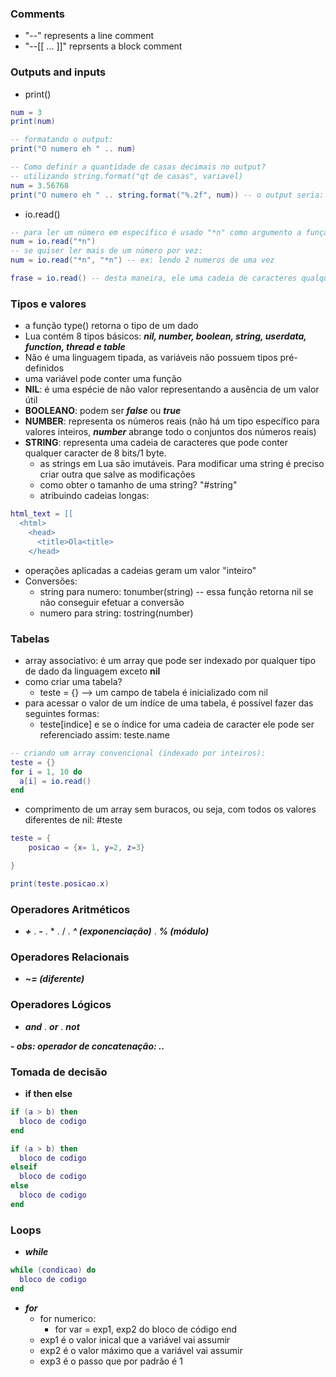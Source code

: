                                                                                                                                         
### Comments
- "--" represents a line comment
- "--[[ ... ]]" reprsents a block comment

### Outputs and inputs
- print()
```lua
num = 3
print(num)

-- formatando o output:
print("O numero eh " .. num)

-- Como definir a quantidade de casas decimais no output?
-- utilizando string.format("qt de casas", variavel)
num = 3.56768
print("O numero eh " .. string.format("%.2f", num)) -- o output seria: "O numero eh 3.56"
```
- io.read()
```lua
-- para ler um número em específico é usado "*n" como argumento a função io.read("*n")
num = io.read("*n")
-- se quiser ler mais de um número por vez:
num = io.read("*n", "*n") -- ex: lendo 2 numeros de uma vez

frase = io.read() -- desta maneira, ele uma cadeia de caracteres qualquer
```

### Tipos e valores
- a função type() retorna o tipo de um dado
- Lua contém 8 tipos básicos: ***nil, number, boolean, string, userdata, function, thread e table***
- Não é uma linguagem tipada, as variáveis não possuem tipos pré-definidos
- uma variável pode conter uma função
- **NIL**: é uma espécie de não valor representando a ausência de um valor útil
- **BOOLEANO**: podem ser ***false*** ou ***true***
- **NUMBER**: representa os números reais (não há um tipo específico para valores inteiros, ***number*** abrange todo o conjuntos dos números reais) 
- **STRING**: representa uma cadeia de caracteres que pode conter qualquer caracter de 8 bits/1 byte.
  - as strings em Lua são imutáveis. Para modificar uma string é preciso criar outra que salve as modificações
  - como obter o tamanho de uma string? "#string"
  - atribuindo cadeias longas:
```lua
html_text = [[
  <html>
    <head>
      <title>Ola<title>
    </head>
```
  - operações aplicadas a cadeias geram um valor "inteiro"
- Conversões:
  - string para numero: tonumber(string) -- essa função retorna nil se não conseguir efetuar a conversão
  - numero para string: tostring(number)

### Tabelas
- array associativo: é um array que pode ser indexado por qualquer tipo de dado da linguagem exceto **nil**
- como criar uma tabela?
  - teste = {} --> um campo de tabela é inicializado com nil
- para acessar o valor de um indíce de uma tabela, é possível fazer das seguintes formas:
  - teste[indice] e se o índice for uma cadeia de caracter ele pode ser referenciado assim: teste.name
```lua
-- criando um array convencional (indexado por inteiros):
teste = {}
for i = 1, 10 do
  a[i] = io.read()
end

```
- comprimento de um array sem buracos, ou seja, com todos os valores diferentes de nil: #teste
```lua
teste = {
    posicao = {x= 1, y=2, z=3}

}

print(teste.posicao.x)
```

### Operadores Aritméticos
- ***+*** . ***-*** . * . / . ***^ (exponenciação)*** . ***% (módulo)***

### Operadores Relacionais
- ***~= (diferente)***

### Operadores Lógicos
- ***and*** . ***or*** . ***not***

***- obs: operador de concatenação: ..***

### Tomada de decisão
- **if then else**
```lua
if (a > b) then
  bloco de codigo
end

if (a > b) then
  bloco de codigo
elseif
  bloco de codigo
else
  bloco de codigo
end
```

### Loops
- ***while***
```lua
while (condicao) do
  bloco de codigo
end
```

- ***for***
  - for numerico:
    - for var = exp1, exp2 do
        bloco de código
    end
  - exp1 é o valor inical que a variável vai assumir
  - exp2 é o valor máximo que a variável vai assumir
  - exp3 é o passo que por padrão é 1






